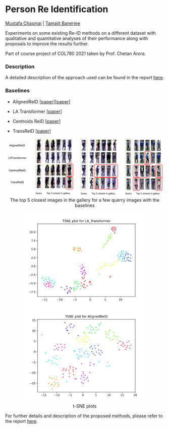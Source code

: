 # Person Re Identification

[Mustafa Chasmai](https://github.com/mustafa1728) | [Tamajit Banerjee](https://github.com/tamajit-banerjee)

Experiments on some existing Re-ID methods on a different dataset with qualitative and quantitative analyses of their performance along with proposals to improve the results further.

Part of course project of COL780 2021 taken by Prof. Chetan Arora. 

### Description

A detailed description of the approach used can be found in the report [here](./assets/report.pdf).

### Baselines

- AlignedReID [[paper](https://arxiv.org/abs/1711.08184)][[paper](https://www.sciencedirect.com/science/article/pii/S0031320319302031?casa_token=i87oHbS1tg0AAAAA:91ksksd2huP72e0nzDKFLtnJU3hAYHx4mm-dpBxwdjEYJdHjf8xFIXwSXrVIaW2Wn_Ociqy8xA)]

- LA Transformer [[paper](https://arxiv.org/abs/2106.03720)]

- Centroids ReID [[paper](https://arxiv.org/abs/2104.13643)]

- TransReID [[paper](https://arxiv.org/abs/2102.04378)]


<p align="center">
  <img src="assets/base_preds.png" width="800"/>
  <br>The top 5 closest images in the gallery for a few querry images with the baselines
</p>


<p align="center">
  <img src="assets/LA_Transformer_baseline.png" width="400"/>
  <img src="assets/AlignedReID_baseline.png" width="400"/>
  <br>t-SNE plots
</p>

For further details and description of the proposed methods, please refer to the report [here](./assets/report.pdf).
